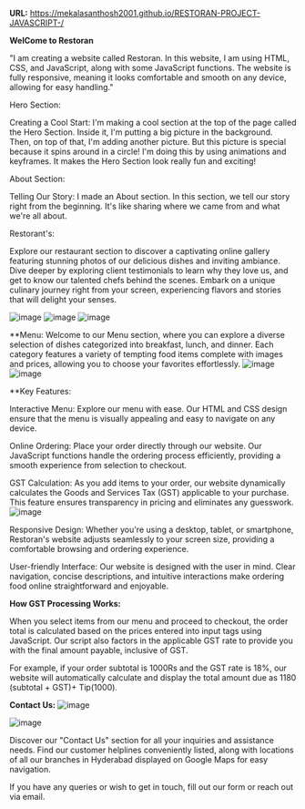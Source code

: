 **URL:** https://mekalasanthosh2001.github.io/RESTORAN-PROJECT-JAVASCRIPT-/

**WelCome to Restoran** 

"I am creating a website called Restoran. In this website, I am using HTML, CSS, and JavaScript, along with some JavaScript functions. The website is fully responsive, meaning it looks comfortable and smooth on any device, allowing for easy handling."

Hero Section:

Creating a Cool Start:
I'm making a cool section at the top of the page called the Hero Section. Inside it, I'm putting a big picture in the background. Then, on top of that, I'm adding another picture. But this picture is special because it spins around in a circle! I'm doing this by using animations and keyframes. It makes the Hero Section look really fun and exciting!

About Section:

Telling Our Story:
I made an About section. In this section, we tell our story right from the beginning. It's like sharing where we came from and what we're all about.

Restorant's:

Explore our restaurant section to discover a captivating online gallery featuring stunning photos of our delicious dishes and inviting ambiance. Dive deeper by exploring client testimonials to learn why they love us, and get to know our talented chefs behind the scenes. Embark on a unique culinary journey right from your screen, experiencing flavors and stories that will delight your senses.

![image](https://github.com/mekalasanthosh2001/RESTORAN-PROJECT-JAVASCRIPT-/assets/104013993/d319bfab-7c4e-4790-a6e4-f3b20a3d4b5a)
![image](https://github.com/mekalasanthosh2001/RESTORAN-PROJECT-JAVASCRIPT-/assets/104013993/3e91f012-3a69-48b5-a068-1630836cae27)
![image](https://github.com/mekalasanthosh2001/RESTORAN-PROJECT-JAVASCRIPT-/assets/104013993/fda7d884-bfa5-4efe-8c2a-b4cde5ad9b77)

**Menu:
Welcome to our Menu section, where you can explore a diverse selection of dishes categorized into breakfast, lunch, and dinner. Each category features a variety of tempting food items complete with images and prices, allowing you to choose your favorites effortlessly.
![image](https://github.com/mekalasanthosh2001/RESTORAN-PROJECT-JAVASCRIPT-/assets/104013993/578d36f3-aaf6-4215-bb61-0d6683630d55)
![image](https://github.com/mekalasanthosh2001/RESTORAN-PROJECT-JAVASCRIPT-/assets/104013993/7151be62-1e29-4648-8b8e-f58ceace5126)

**Key Features:

Interactive Menu: Explore our menu with ease. Our HTML and CSS design ensure that the menu is visually appealing and easy to navigate on any device.

Online Ordering: Place your order directly through our website. Our JavaScript functions handle the ordering process efficiently, providing a smooth experience from selection to checkout.

GST Calculation: As you add items to your order, our website dynamically calculates the Goods and Services Tax (GST) applicable to your purchase. This feature ensures transparency in pricing and eliminates any guesswork.
![image](https://github.com/mekalasanthosh2001/RESTORAN-PROJECT-JAVASCRIPT-/assets/104013993/e5ac42dc-11d8-4ea9-b8f8-263029a135c5)

Responsive Design: Whether you're using a desktop, tablet, or smartphone, Restoran's website adjusts seamlessly to your screen size, providing a comfortable browsing and ordering experience.

User-friendly Interface: Our website is designed with the user in mind. Clear navigation, concise descriptions, and intuitive interactions make ordering food online straightforward and enjoyable.

**How GST Processing Works:**

When you select items from our menu and proceed to checkout, the order total is calculated based on the prices entered into input tags using JavaScript. Our script also factors in the applicable GST rate to provide you with the final amount payable, inclusive of GST.

For example, if your order subtotal is 1000Rs and the GST rate is 18%, our website will automatically calculate and display the total amount due as 1180 (subtotal + GST)+ Tip(1000).


**Contact Us:**
![image](https://github.com/mekalasanthosh2001/RESTORAN-PROJECT-JAVASCRIPT-/assets/104013993/60a2ea36-8db8-41bc-a855-5a1cdea85337)

![image](https://github.com/mekalasanthosh2001/RESTORAN-PROJECT-JAVASCRIPT-/assets/104013993/5de29b64-e08b-4423-8dfd-87fc12ea26bd)

Discover our "Contact Us" section for all your inquiries and assistance needs. Find our customer helplines conveniently listed, along with locations of all our branches in Hyderabad displayed on Google Maps for easy navigation.

If you have any queries or wish to get in touch, fill out our form or reach out via email.


